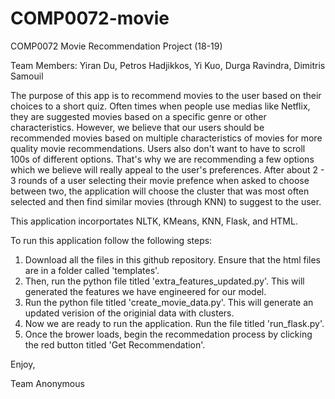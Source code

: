 # COMP0072-movie

COMP0072 Movie Recommendation Project (18-19)

Team Members: Yiran Du, Petros Hadjikkos, Yi Kuo, Durga Ravindra, Dimitris Samouil


The purpose of this app is to recommend movies to the user based on their choices to a short quiz. 
Often times when people use medias like Netflix, they are suggested movies based on a specific genre or other characteristics. 
However, we believe that our users should be recommended movies based on multiple characteristics of movies for more quality movie recommendations. 
Users also don't want to have to scroll 100s of different options. 
That's why we are recommending a few options which we believe will really appeal to the user's preferences.
After about 2 - 3 rounds of a user selecting their movie prefence when asked to choose between two, the application will choose the cluster that was most often selected and then find similar movies (through KNN) to suggest to the user.   

This application incorportates NLTK, KMeans, KNN, Flask, and HTML.

To run this application follow the following steps:
  1. Download all the files in this github repository. Ensure that the html files are in a folder called 'templates'.
  2. Then, run the python file titled 'extra_features_updated.py'. This will generated the features we have engineered for our model.
  3. Run the python file titled 'create_movie_data.py'. This will generate an updated verision of the originial data with clusters.
  4. Now we are ready to run the application. Run the file titled 'run_flask.py'. 
  5. Once the brower loads, begin the recommedation process by clicking the red button titled 'Get Recommendation'.
  
    
Enjoy,

Team Anonymous
